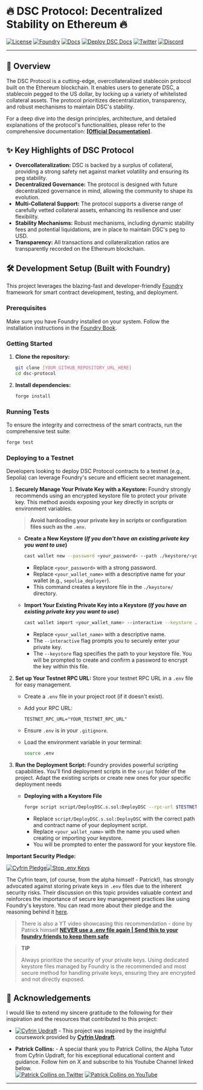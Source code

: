# 🔥 DSC Protocol: Decentralized Stability on Ethereum 🔥

[![License](https://img.shields.io/badge/License-MIT-yellow.svg)](https://opensource.org/licenses/MIT)
[![Foundry](https://img.shields.io/badge/Built%20with-Foundry-blueviolet.svg)](https://book.getfoundry.sh/)
[![Docs](https://img.shields.io/badge/Documentation-Live%20Soon-brightgreen)](YOUR_DOCS_GITHUB_PAGES_LINK_HERE)
[![Deploy DSC Docs](https://github.com/nzes1/oc-stablecoin/actions/workflows/deploy-docs.yml/badge.svg)](https://github.com/nzes1/oc-stablecoin/actions/workflows/deploy-docs.yml)
[![Twitter](https://img.shields.io/badge/Follow%20me%20on-X-blue?style=social)](https://x.com/nzesi_eth)
[![Discord](https://img.shields.io/badge/Chat%20on-Discord-7289DA?style=social)](https://discord.gg/FBB2AfbrKR)

---


## 🚀 Overview

The DSC Protocol is a cutting-edge, overcollateralized stablecoin protocol built on the Ethereum blockchain. It enables users to generate DSC, a stablecoin pegged to the US dollar, by locking up a variety of whitelisted collateral assets. The protocol prioritizes decentralization, transparency, and robust mechanisms to maintain DSC's stability.

For a deep dive into the design principles, architecture, and detailed explanations of the protocol's functionalities, please refer to the comprehensive documentation: [**[Official Documentation]**](https://nzes1.github.io/oc-stablecoin/).

## ✨ Key Highlights of DSC Protocol

* **Overcollateralization:** DSC is backed by a surplus of collateral, providing a strong safety net against market volatility and ensuring its peg stability.
* **Decentralized Governance:** The protocol is designed with future decentralized governance in mind, allowing the community to shape its evolution.
* **Multi-Collateral Support:** The protocol supports a diverse range of carefully vetted collateral assets, enhancing its resilience and user flexibility.
* **Stability Mechanisms:** Robust mechanisms, including dynamic stability fees and potential liquidations, are in place to maintain DSC's peg to USD.
* **Transparency:** All transactions and collateralization ratios are transparently recorded on the Ethereum blockchain.

## 🛠️ Development Setup (Built with Foundry)

This project leverages the blazing-fast and developer-friendly [Foundry](https://book.getfoundry.sh/) framework for smart contract development, testing, and deployment.

### Prerequisites

Make sure you have Foundry installed on your system. Follow the installation instructions in the [Foundry Book](https://book.getfoundry.sh/getting-started/installation).

### Getting Started

1.  **Clone the repository:**
    ```bash
    git clone [YOUR_GITHUB_REPOSITORY_URL_HERE]
    cd dsc-protocol
    ```

2.  **Install dependencies:**
    ```bash
    forge install
    ```

### Running Tests

To ensure the integrity and correctness of the smart contracts, run the comprehensive test suite:

```bash
forge test
```

### Deploying to a Testnet

Developers looking to deploy DSC Protocol contracts to a testnet (e.g., Sepolia) can leverage Foundry's secure and efficient secret management.

1.  **Securely Manage Your Private Key with a Keystore:** Foundry strongly recommends using an encrypted keystore file to protect your private key. This method avoids exposing your key directly in scripts or environment variables.

    >**Avoid hardcoding your private key in scripts or configuration files such as the `.env`.**

      * **Create a New Keystore (*If you don't have an existing private key you want to use*)**

        ```bash
        cast wallet new --password <your_password> --path ./keystore/<your_wallet_name>.json
        ```

        * Replace `<your_password>` with a strong password.
        * Replace `<your_wallet_name>` with a descriptive name for your wallet (e.g., `sepolia_deployer`). 
        * This command creates a keystore file in the `./keystore/` directory.

      * **Import Your Existing Private Key into a Keystore (*If you have an existing private key you want to use*)**

        ```bash
        cast wallet import <your_wallet_name> --interactive --keystore ./keystore/<your_wallet_name>.json
        ```

          * Replace `<your_wallet_name>` with a descriptive name.
          * The `--interactive` flag prompts you to securely enter your private key.
          * The `--keystore` flag specifies the path to your keystore file. You will be prompted to create and confirm a password to encrypt the key within this file.

2.  **Set up Your Testnet RPC URL:** Store your testnet RPC URL in a `.env` file for easy management.

      * Create a `.env` file in your project root (if it doesn't exist).

      * Add your RPC URL:

        ```
        TESTNET_RPC_URL="YOUR_TESTNET_RPC_URL"
        ```

      * Ensure `.env` is in your `.gitignore`.

      * Load the environment variable in your terminal:

        ```bash
        source .env
        ```

3.  **Run the Deployment Script:** Foundry provides powerful scripting capabilities. You'll find deployment scripts in the `script` folder of the project. Adapt the existing scripts or create new ones for your specific deployment needs

      * **Deploying with a Keystore File**

        ```bash
        forge script script/DeployDSC.s.sol:DeployDSC --rpc-url $TESTNET_RPC_URL --account <your_wallet_name> --keystore ./keystore/<your_wallet_name>.json --broadcast -vvvv
        ```

          * Replace `script/DeployDSC.s.sol:DeployDSC` with the correct path and contract name of your deployment script.
          * Replace `<your_wallet_name>` with the name you used when creating or importing your keystore.
          * You will be prompted to enter the password for your keystore file.

**Important Security Pledge:**

[![Cyfrin Pledge](https://img.shields.io/badge/CYFRIN-green?style=for-the-badge&logo=none&logoColor=white)](https://github.com/Cyfrin/foundry-full-course-cu/discussions/5)[![Stop .env Keys](https://img.shields.io/badge/STOP%20.ENV%20KEYS-orange?style=for-the-badge&logo=none&logoColor=white)](https://github.com/Cyfrin/foundry-full-course-cu/discussions/5)

The Cyfrin team, (of course, from the alpha himself - Patrick!), has strongly advocated against storing private keys in `.env` files due to the inherent security risks. Their discussion on this topic provides valuable context and reinforces the importance of secure key management practices like using Foundry's keystore. You can read more about their pledge and the reasoning behind it [here](https://github.com/Cyfrin/foundry-full-course-cu/discussions/5).

> There is also a YT video showcasing this recommendation - done by Patrick himself [**NEVER use a .env file again | Send this to your foundry friends to keep them safe**](https://www.youtube.com/watch?v=VQe7cIpaE54)

>**TIP**
>
>Always prioritize the security of your private keys. Using dedicated keystore files managed by Foundry is the recommended and most secure method for handling private keys, ensuring they are encrypted and not directly exposed.
>
>

## 🙏 Acknowledgements

I would like to extend my sincere gratitude to the following for their inspiration and the resources that contributed to this project:

* [![Cyfrin Updraft](https://img.shields.io/badge/Inspired%20by-Cyfrin%20Updraft-greenviolet)](https://twitter.com/UpdraftCyfrin) - This project was inspired by the insightful coursework provided by [**Cyfrin Updraft**](https://updraft.cyfrin.io/).

* **Patrick Collins:** - A special thank you to Patrick Collins, the Alpha Tutor from Cyfrin Updraft, for his exceptional educational content and guidance. Follow him on X and subscribe to his Youtube Channel linked below. <br> [![Patrick Collins on Twitter](https://img.shields.io/twitter/follow/patrickalphac?style=social)](https://twitter.com/patrickalphac) [![Patrick Collins on YouTube](https://img.shields.io/badge/YouTube-red?style=for-the-badge&logo=youtube&logoColor=white)](https://www.youtube.com/@PatrickAlphaC)

-----
